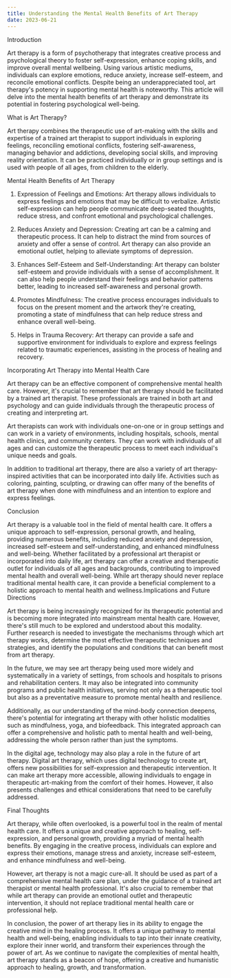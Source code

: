 ```yaml
---
title: Understanding the Mental Health Benefits of Art Therapy
date: 2023-06-21
---
```

Introduction

Art therapy is a form of psychotherapy that integrates creative process and psychological theory to foster self-expression, enhance coping skills, and improve overall mental wellbeing. Using various artistic mediums, individuals can explore emotions, reduce anxiety, increase self-esteem, and reconcile emotional conflicts. Despite being an underappreciated tool, art therapy's potency in supporting mental health is noteworthy. This article will delve into the mental health benefits of art therapy and demonstrate its potential in fostering psychological well-being.

What is Art Therapy?

Art therapy combines the therapeutic use of art-making with the skills and expertise of a trained art therapist to support individuals in exploring feelings, reconciling emotional conflicts, fostering self-awareness, managing behavior and addictions, developing social skills, and improving reality orientation. It can be practiced individually or in group settings and is used with people of all ages, from children to the elderly.

Mental Health Benefits of Art Therapy

1. Expression of Feelings and Emotions: Art therapy allows individuals to express feelings and emotions that may be difficult to verbalize. Artistic self-expression can help people communicate deep-seated thoughts, reduce stress, and confront emotional and psychological challenges.

2. Reduces Anxiety and Depression: Creating art can be a calming and therapeutic process. It can help to distract the mind from sources of anxiety and offer a sense of control. Art therapy can also provide an emotional outlet, helping to alleviate symptoms of depression.

3. Enhances Self-Esteem and Self-Understanding: Art therapy can bolster self-esteem and provide individuals with a sense of accomplishment. It can also help people understand their feelings and behavior patterns better, leading to increased self-awareness and personal growth.

4. Promotes Mindfulness: The creative process encourages individuals to focus on the present moment and the artwork they're creating, promoting a state of mindfulness that can help reduce stress and enhance overall well-being.

5. Helps in Trauma Recovery: Art therapy can provide a safe and supportive environment for individuals to explore and express feelings related to traumatic experiences, assisting in the process of healing and recovery.

Incorporating Art Therapy into Mental Health Care

Art therapy can be an effective component of comprehensive mental health care. However, it's crucial to remember that art therapy should be facilitated by a trained art therapist. These professionals are trained in both art and psychology and can guide individuals through the therapeutic process of creating and interpreting art.

Art therapists can work with individuals one-on-one or in group settings and can work in a variety of environments, including hospitals, schools, mental health clinics, and community centers. They can work with individuals of all ages and can customize the therapeutic process to meet each individual's unique needs and goals.

In addition to traditional art therapy, there are also a variety of art therapy-inspired activities that can be incorporated into daily life. Activities such as coloring, painting, sculpting, or drawing can offer many of the benefits of art therapy when done with mindfulness and an intention to explore and express feelings.

Conclusion

Art therapy is a valuable tool in the field of mental health care. It offers a unique approach to self-expression, personal growth, and healing, providing numerous benefits, including reduced anxiety and depression, increased self-esteem and self-understanding, and enhanced mindfulness and well-being. Whether facilitated by a professional art therapist or incorporated into daily life, art therapy can offer a creative and therapeutic outlet for individuals of all ages and backgrounds, contributing to improved mental health and overall well-being. While art therapy should never replace traditional mental health care, it can provide a beneficial complement to a holistic approach to mental health and wellness.Implications and Future Directions

Art therapy is being increasingly recognized for its therapeutic potential and is becoming more integrated into mainstream mental health care. However, there's still much to be explored and understood about this modality. Further research is needed to investigate the mechanisms through which art therapy works, determine the most effective therapeutic techniques and strategies, and identify the populations and conditions that can benefit most from art therapy.

In the future, we may see art therapy being used more widely and systematically in a variety of settings, from schools and hospitals to prisons and rehabilitation centers. It may also be integrated into community programs and public health initiatives, serving not only as a therapeutic tool but also as a preventative measure to promote mental health and resilience.

Additionally, as our understanding of the mind-body connection deepens, there's potential for integrating art therapy with other holistic modalities such as mindfulness, yoga, and biofeedback. This integrated approach can offer a comprehensive and holistic path to mental health and well-being, addressing the whole person rather than just the symptoms.

In the digital age, technology may also play a role in the future of art therapy. Digital art therapy, which uses digital technology to create art, offers new possibilities for self-expression and therapeutic intervention. It can make art therapy more accessible, allowing individuals to engage in therapeutic art-making from the comfort of their homes. However, it also presents challenges and ethical considerations that need to be carefully addressed.

Final Thoughts

Art therapy, while often overlooked, is a powerful tool in the realm of mental health care. It offers a unique and creative approach to healing, self-expression, and personal growth, providing a myriad of mental health benefits. By engaging in the creative process, individuals can explore and express their emotions, manage stress and anxiety, increase self-esteem, and enhance mindfulness and well-being.

However, art therapy is not a magic cure-all. It should be used as part of a comprehensive mental health care plan, under the guidance of a trained art therapist or mental health professional. It's also crucial to remember that while art therapy can provide an emotional outlet and therapeutic intervention, it should not replace traditional mental health care or professional help.

In conclusion, the power of art therapy lies in its ability to engage the creative mind in the healing process. It offers a unique pathway to mental health and well-being, enabling individuals to tap into their innate creativity, explore their inner world, and transform their experiences through the power of art. As we continue to navigate the complexities of mental health, art therapy stands as a beacon of hope, offering a creative and humanistic approach to healing, growth, and transformation.